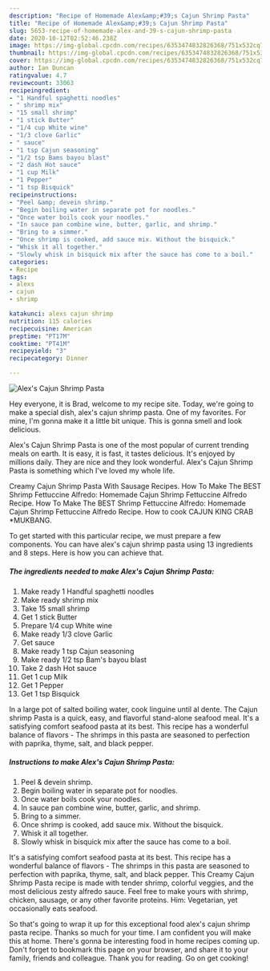 ```yaml
---
description: "Recipe of Homemade Alex&amp;#39;s Cajun Shrimp Pasta"
title: "Recipe of Homemade Alex&amp;#39;s Cajun Shrimp Pasta"
slug: 5653-recipe-of-homemade-alex-and-39-s-cajun-shrimp-pasta
date: 2020-10-12T02:52:46.238Z
image: https://img-global.cpcdn.com/recipes/6353474832826368/751x532cq70/alexs-cajun-shrimp-pasta-recipe-main-photo.jpg
thumbnail: https://img-global.cpcdn.com/recipes/6353474832826368/751x532cq70/alexs-cajun-shrimp-pasta-recipe-main-photo.jpg
cover: https://img-global.cpcdn.com/recipes/6353474832826368/751x532cq70/alexs-cajun-shrimp-pasta-recipe-main-photo.jpg
author: Ian Duncan
ratingvalue: 4.7
reviewcount: 33063
recipeingredient:
- "1 Handful spaghetti noodles"
- " shrimp mix"
- "15 small shrimp"
- "1 stick Butter"
- "1/4 cup White wine"
- "1/3 clove Garlic"
- " sauce"
- "1 tsp Cajun seasoning"
- "1/2 tsp Bams bayou blast"
- "2 dash Hot sauce"
- "1 cup Milk"
- "1 Pepper"
- "1 tsp Bisquick"
recipeinstructions:
- "Peel &amp; devein shrimp."
- "Begin boiling water in separate pot for noodles."
- "Once water boils cook your noodles."
- "In sauce pan combine wine, butter, garlic, and shrimp."
- "Bring to a simmer."
- "Once shrimp is cooked, add sauce mix. Without the bisquick."
- "Whisk it all together."
- "Slowly whisk in bisquick mix after the sauce has come to a boil."
categories:
- Recipe
tags:
- alexs
- cajun
- shrimp

katakunci: alexs cajun shrimp 
nutrition: 115 calories
recipecuisine: American
preptime: "PT17M"
cooktime: "PT41M"
recipeyield: "3"
recipecategory: Dinner

---
```



![Alex&#39;s Cajun Shrimp Pasta](https://img-global.cpcdn.com/recipes/6353474832826368/751x532cq70/alexs-cajun-shrimp-pasta-recipe-main-photo.jpg)

Hey everyone, it is Brad, welcome to my recipe site. Today, we're going to make a special dish, alex&#39;s cajun shrimp pasta. One of my favorites. For mine, I'm gonna make it a little bit unique. This is gonna smell and look delicious.

Alex&#39;s Cajun Shrimp Pasta is one of the most popular of current trending meals on earth. It is easy, it is fast, it tastes delicious. It's enjoyed by millions daily. They are nice and they look wonderful. Alex&#39;s Cajun Shrimp Pasta is something which I've loved my whole life.

Creamy Cajun Shrimp Pasta With Sausage Recipes. How To Make The BEST Shrimp Fettuccine Alfredo: Homemade Cajun Shrimp Fettuccine Alfredo Recipe. How To Make The BEST Shrimp Fettuccine Alfredo: Homemade Cajun Shrimp Fettuccine Alfredo Recipe. How to cook CAJUN KING CRAB *MUKBANG.


To get started with this particular recipe, we must prepare a few components. You can have alex&#39;s cajun shrimp pasta using 13 ingredients and 8 steps. Here is how you can achieve that.

<!--inarticleads1-->

##### The ingredients needed to make Alex&#39;s Cajun Shrimp Pasta:

1. Make ready 1 Handful spaghetti noodles
1. Make ready  shrimp mix
1. Take 15 small shrimp
1. Get 1 stick Butter
1. Prepare 1/4 cup White wine
1. Make ready 1/3 clove Garlic
1. Get  sauce
1. Make ready 1 tsp Cajun seasoning
1. Make ready 1/2 tsp Bam&#39;s bayou blast
1. Take 2 dash Hot sauce
1. Get 1 cup Milk
1. Get 1 Pepper
1. Get 1 tsp Bisquick


In a large pot of salted boiling water, cook linguine until al dente. The Cajun shrimp Pasta is a quick, easy, and flavorful stand-alone seafood meal. It&#39;s a satisfying comfort seafood pasta at its best. This recipe has a wonderful balance of flavors - The shrimps in this pasta are seasoned to perfection with paprika, thyme, salt, and black pepper. 

<!--inarticleads2-->

##### Instructions to make Alex&#39;s Cajun Shrimp Pasta:

1. Peel &amp; devein shrimp.
1. Begin boiling water in separate pot for noodles.
1. Once water boils cook your noodles.
1. In sauce pan combine wine, butter, garlic, and shrimp.
1. Bring to a simmer.
1. Once shrimp is cooked, add sauce mix. Without the bisquick.
1. Whisk it all together.
1. Slowly whisk in bisquick mix after the sauce has come to a boil.


It&#39;s a satisfying comfort seafood pasta at its best. This recipe has a wonderful balance of flavors - The shrimps in this pasta are seasoned to perfection with paprika, thyme, salt, and black pepper. This Creamy Cajun Shrimp Pasta recipe is made with tender shrimp, colorful veggies, and the most delicious zesty alfredo sauce. Feel free to make yours with shrimp, chicken, sausage, or any other favorite proteins. Him: Vegetarian, yet occasionally eats seafood. 

So that's going to wrap it up for this exceptional food alex&#39;s cajun shrimp pasta recipe. Thanks so much for your time. I am confident you will make this at home. There's gonna be interesting food in home recipes coming up. Don't forget to bookmark this page on your browser, and share it to your family, friends and colleague. Thank you for reading. Go on get cooking!
